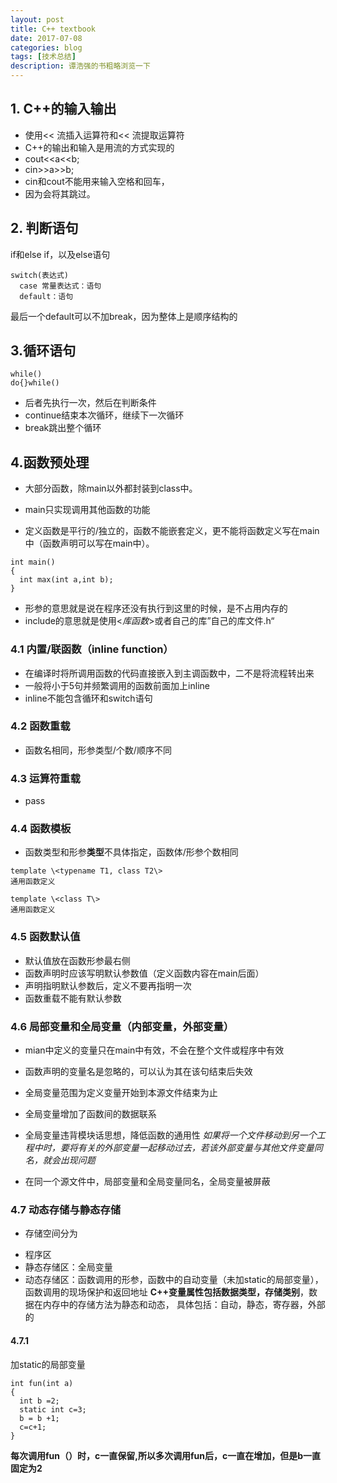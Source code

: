 ```yaml
---
layout: post
title: C++ textbook
date: 2017-07-08
categories: blog
tags: [技术总结]
description: 谭浩强的书粗略浏览一下
---
```


## 1. C++的输入输出

- 使用<< 流插入运算符和<< 流提取运算符
- C++的输出和输入是用流的方式实现的
- cout<<a<<b;
- cin>>a>>b;
- cin和cout不能用来输入空格和回车，
- 因为会将其跳过。

## 2. 判断语句

if和else if，以及else语句
```
switch(表达式)
  case 常量表达式：语句
  default：语句
```
最后一个default可以不加break，因为整体上是顺序结构的

## 3.循环语句

```
while()
do{}while()
```
- 后者先执行一次，然后在判断条件
- continue结束本次循环，继续下一次循环
- break跳出整个循环

## 4.函数预处理

- 大部分函数，除main以外都封装到class中。
- main只实现调用其他函数的功能

- 定义函数是平行的/独立的，函数不能嵌套定义，更不能将函数定义写在main中（函数声明可以写在main中）。

```
int main()
{
  int max(int a,int b);
}
```

- 形参的意思就是说在程序还没有执行到这里的时候，是不占用内存的
- include的意思就是使用<*库函数*>或者自己的库”自己的库文件.h“
### 4.1 内置/联函数（inline function）

- 在编译时将所调用函数的代码直接嵌入到主调函数中，二不是将流程转出来
- 一般将小于5句并频繁调用的函数前面加上inline
- inline不能包含循环和switch语句

### 4.2 函数重载

- 函数名相同，形参类型/个数/顺序不同

### 4.3 运算符重载

- pass

### 4.4 函数模板

- 函数类型和形参**类型**不具体指定，函数体/形参个数相同
```
template \<typename T1, class T2\>
通用函数定义
```
```
template \<class T\>
通用函数定义
```

### 4.5 函数默认值

- 默认值放在函数形参最右侧
- 函数声明时应该写明默认参数值（定义函数内容在main后面）
- 声明指明默认参数后，定义不要再指明一次
- 函数重载不能有默认参数

### 4.6 局部变量和全局变量（内部变量，外部变量）

- mian中定义的变量只在main中有效，不会在整个文件或程序中有效
- 函数声明的变量名是忽略的，可以认为其在该句结束后失效

- 全局变量范围为定义变量开始到本源文件结束为止
- 全局变量增加了函数间的数据联系
- 全局变量违背模块话思想，降低函数的通用性
*如果将一个文件移动到另一个工程中时，要将有关的外部变量一起移动过去，若该外部变量与其他文件变量同名，就会出现问题*
- 在同一个源文件中，局部变量和全局变量同名，全局变量被屏蔽

### 4.7 动态存储与静态存储

- 存储空间分为
* 程序区
* 静态存储区：全局变量
* 动态存储区：函数调用的形参，函数中的自动变量（未加static的局部变量），函数调用的现场保护和返回地址
**C++变量属性包括数据类型，存储类别**，数据在内存中的存储方法为静态和动态，
具体包括：自动，静态，寄存器，外部的

#### 4.7.1

加static的局部变量
```
int fun(int a)
{
  int b =2;
  static int c=3;
  b = b +1;
  c=c+1;
}
```
**每次调用fun（）时，c一直保留,所以多次调用fun后，c一直在增加，但是b一直固定为2**


